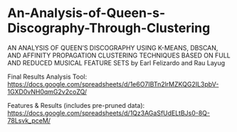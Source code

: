 # An-Analysis-of-Queen-s-Discography-Through-Clustering
AN ANALYSIS OF QUEEN’S DISCOGRAPHY USING K-MEANS, DBSCAN, AND AFFINITY PROPAGATION CLUSTERING TECHNIQUES BASED ON FULL AND REDUCED MUSICAL FEATURE SETS
by Earl Felizardo and Rau Layug

Final Results Analysis Tool:
https://docs.google.com/spreadsheets/d/1e6O7IBTn2lrMZKQG2IL3pbV-1GXD0vNH0qmG2v2coZQ/

Features & Results (includes pre-pruned data):
https://docs.google.com/spreadsheets/d/1Qz3AGaSfUdELtBJs0-8Q-78Lsvk_pceM/
